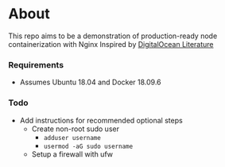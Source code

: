 # About
This repo aims to be a demonstration of production-ready node containerization with Nginx
Inspired by [DigitalOcean Literature](https://www.digitalocean.com/community/tutorials/how-to-secure-a-containerized-node-js-application-with-nginx-let-s-encrypt-and-docker-compose)

### Requirements
* Assumes Ubuntu 18.04 and Docker 18.09.6

### Todo
* Add instructions for recommended optional steps
  * Create non-root sudo user
    * `adduser username`
    * `usermod -aG sudo username`
  * Setup a firewall with ufw

